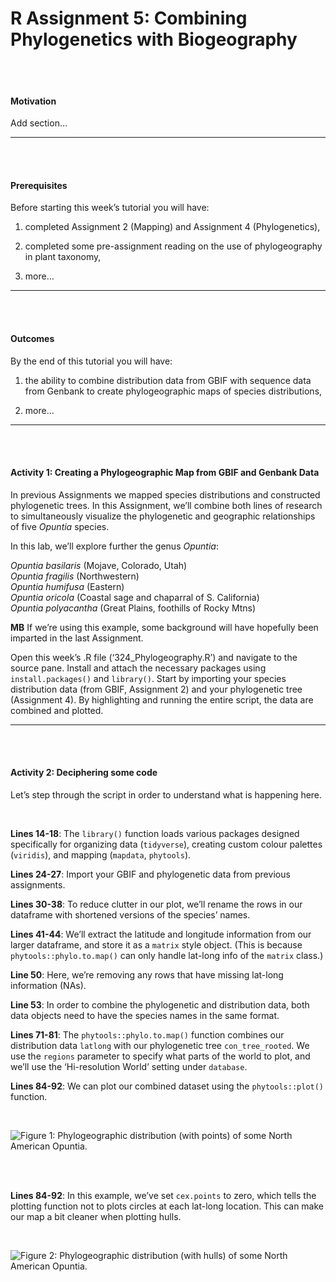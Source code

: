 R Assignment 5: Combining Phylogenetics with Biogeography
================

<br> <br>

#### Motivation

Add section…

-----

<br> <br>

#### Prerequisites

Before starting this week’s tutorial you will have: <br>

1.  completed Assignment 2 (Mapping) and Assignment 4 (Phylogenetics),
    <br>

2.  completed some pre-assignment reading on the use of phylogeography
    in plant taxonomy, <br>

3.  more…

-----

<br> <br>

#### Outcomes

By the end of this tutorial you will have: <br>

1.  the ability to combine distribution data from GBIF with sequence
    data from Genbank to create phylogeographic maps of species
    distributions,

2.  more…

-----

<br> <br>

#### Activity 1: Creating a Phylogeographic Map from GBIF and Genbank Data

In previous Assignments we mapped species distributions and constructed
phylogenetic trees. In this Assignment, we’ll combine both lines of
research to simultaneously visualize the phylogenetic and geographic
relationships of five *Opuntia* species.

In this lab, we’ll explore further the genus *Opuntia*: <br>

*Opuntia basilaris* (Mojave, Colorado, Utah) <br> *Opuntia fragilis*
(Northwestern) <br> *Opuntia humifusa* (Eastern) <br> *Opuntia oricola*
(Coastal sage and chaparral of S. California) <br> *Opuntia polyacantha*
(Great Plains, foothills of Rocky Mtns) <br>

**MB** If we’re using this example, some background will have hopefully
been imparted in the last Assignment.

Open this week’s .R file (‘324\_Phylogeography.R’) and navigate to the
source pane. Install and attach the necessary packages using
`install.packages()` and `library()`. Start by importing your species
distribution data (from GBIF, Assignment 2) and your phylogenetic tree
(Assignment 4). By highlighting and running the entire script, the data
are combined and plotted.

-----

<br> <br>

#### Activity 2: Deciphering some code

Let’s step through the script in order to understand what is happening
here.

<br>

**Lines 14-18**: The `library()` function loads various packages
designed specifically for organizing data (`tidyverse`), creating custom
colour palettes (`viridis`), and mapping (`mapdata`, `phytools`).

**Lines 24-27**: Import your GBIF and phylogenetic data from previous
assignments.

**Lines 30-38**: To reduce clutter in our plot, we’ll rename the rows in
our dataframe with shortened versions of the species’ names.

**Lines 41-44**: We’ll extract the latitude and longitude information
from our larger dataframe, and store it as a `matrix` style object.
(This is because `phytools::phylo.to.map()` can only handle lat-long
info of the `matrix` class.)

**Line 50**: Here, we’re removing any rows that have missing lat-long
information (NAs).

**Line 53**: In order to combine the phylogenetic and distribution data,
both data objects need to have the species names in the same format.

**Lines 71-81**: The `phytools::phylo.to.map()` function combines our
distribution data `latlong` with our phylogenetic tree
`con_tree_rooted`. We use the `regions` parameter to specify what parts
of the world to plot, and we’ll use the ‘Hi-resolution World’ setting
under `database`.

**Lines 84-92**: We can plot our combined dataset using the
`phytools::plot()` function.

<br>

![Figure 1: Phylogeographic distribution (with points) of some North
American *Opuntia*.](opuntia_phylogeography_pts.jpg)

<br> <br>

**Lines 84-92**: In this example, we’ve set `cex.points` to zero, which
tells the plotting function not to plots circles at each lat-long
location. This can make our map a bit cleaner when plotting hulls.

<br>

![Figure 2: Phylogeographic distribution (with hulls) of some North
American *Opuntia*.](opuntia_phylogeography_hulls.jpg)

<br> <br>
